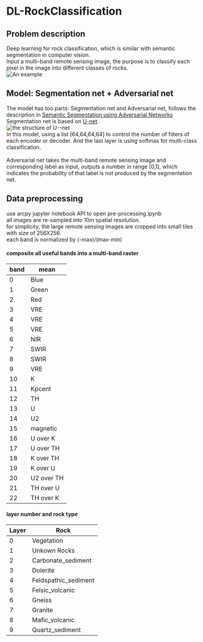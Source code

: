 # DL-RockClassification
## Problem description
Deep learning for rock classification, which is similar with semantic segmentation in computer vision.<br>
Input a multi-band remote sensing image, the purpose is to classify each pixel in the image into different classes of rocks.<br>
![An example](https://github.com/chenyz0601/DL-RockClassification/example.png)<br>
## Model: Segmentation net + Adversarial net
The model has too parts: Segmentation net and Adversarial net, follows the description in [Semantic Segmentation using Adversarial Networks](https://arxiv.org/pdf/1611.08408.pdf)<br> 
Segmentation net is based on [U-net](https://arxiv.org/pdf/1505.04597.pdf).<br>
![the structure of U--net](https://lmb.informatik.uni-freiburg.de/people/ronneber/u-net/u-net-architecture.png)<br>
In this model, using a list [64,64,64,64] to control the number of filters of each encoder or decoder. And the last layer is using softmax for multi-class classification.<br>
<br>
Adversarial net takes the multi-band remote sensing image and corresponding label as input, outputs a number in range [0,1], which indicates the probability of that label is not produced by the segmentation net.<br> 

## Data preprocessing
use arcpy jupyter notebook API to open pre-processing.ipynb<br>
all images are re-sampled into 10m spatial resolution.<br>
for simplicity, the large remote sensing images are cropped into small tiles with size of 256X256.<br>
each band is normalized by (-max)/(max-min)<br>
#### composite all useful bands into a multi-band raster
| band  | mean |
|-------|------|
| 0     | Blue |
| 1     | Green |
| 2     | Red |
| 3     | VRE |
| 4     | VRE |
| 5     | VRE |
| 6     | NIR |
| 7     | SWIR |
| 8     | SWIR |
| 9     | VRE |
| 10    | K |
| 11    | Kpcent |
| 12    | TH |
| 13    | U |
| 14    | U2 |
| 15    | magnetic |
| 16    | U over K |
| 17    | U over TH |
| 18    | K over TH |
| 19    | K over U |
| 20    | U2 over TH |
| 21    | TH over U |
| 22    | TH over K |

#### layer number and rock type
| Layer | Rock |
|-------|------|
| 0     | Vegetation|
| 1     | Unkown Rocks|
| 2     | Carbonate_sediment|
| 3     | Dolerite|
| 4     | Feldspathic_sediment|
| 5     | Felsic_volcanic|
| 6     | Gneiss|
| 7     | Granite|
| 8     | Mafic_volcanic|
| 9     | Quartz_sediment|